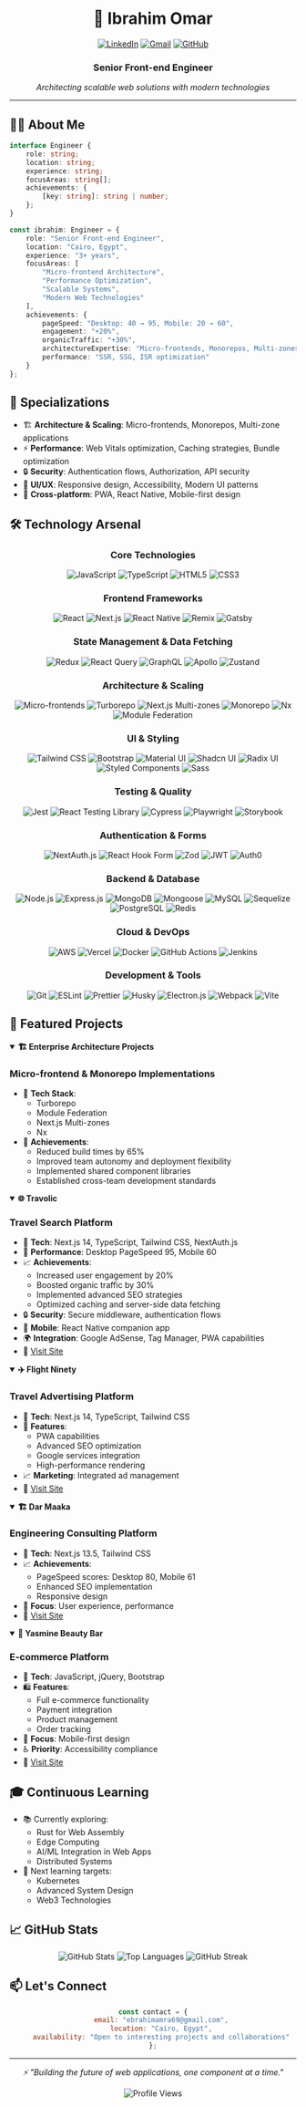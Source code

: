 <div align="center">

# 🚀 Ibrahim Omar

[![LinkedIn](https://img.shields.io/badge/-LinkedIn-0077B5?style=for-the-badge&logo=linkedin&logoColor=white)](https://www.linkedin.com/in/ibrahim-omar-883156253)
[![Gmail](https://img.shields.io/badge/-Gmail-D14836?style=for-the-badge&logo=gmail&logoColor=white)](mailto:ebrahimamra69@gmail.com)
[![GitHub](https://img.shields.io/badge/-GitHub-181717?style=for-the-badge&logo=github)]([https://github.com/yourusername](https://github.com/Ibrahim-Omar1))

### Senior Front-end Engineer
*Architecting scalable web solutions with modern technologies*

</div>

-------------------

## 👨‍💻 About Me

```typescript
interface Engineer {
    role: string;
    location: string;
    experience: string;
    focusAreas: string[];
    achievements: {
        [key: string]: string | number;
    };
}

const ibrahim: Engineer = {
    role: "Senior Front-end Engineer",
    location: "Cairo, Egypt",
    experience: "3+ years",
    focusAreas: [
        "Micro-frontend Architecture",
        "Performance Optimization",
        "Scalable Systems",
        "Modern Web Technologies"
    ],
    achievements: {
        pageSpeed: "Desktop: 40 → 95, Mobile: 20 → 60",
        engagement: "+20%",
        organicTraffic: "+30%",
        architectureExpertise: "Micro-frontends, Monorepos, Multi-zones",
        performance: "SSR, SSG, ISR optimization"
    }
};
```

## 🎯 Specializations

- 🏗️ **Architecture & Scaling**: Micro-frontends, Monorepos, Multi-zone applications
- ⚡ **Performance**: Web Vitals optimization, Caching strategies, Bundle optimization
- 🔒 **Security**: Authentication flows, Authorization, API security
- 🎨 **UI/UX**: Responsive design, Accessibility, Modern UI patterns
- 📱 **Cross-platform**: PWA, React Native, Mobile-first design

## 🛠️ Technology Arsenal

<div align="center">

### Core Technologies
![JavaScript](https://img.shields.io/badge/-JavaScript-F7DF1E?style=flat-square&logo=javascript&logoColor=black)
![TypeScript](https://img.shields.io/badge/-TypeScript-3178C6?style=flat-square&logo=typescript&logoColor=white)
![HTML5](https://img.shields.io/badge/-HTML5-E34F26?style=flat-square&logo=html5&logoColor=white)
![CSS3](https://img.shields.io/badge/-CSS3-1572B6?style=flat-square&logo=css3&logoColor=white)

### Frontend Frameworks
![React](https://img.shields.io/badge/-React-61DAFB?style=flat-square&logo=react&logoColor=black)
![Next.js](https://img.shields.io/badge/-Next.js-000000?style=flat-square&logo=next.js)
![React Native](https://img.shields.io/badge/-React_Native-61DAFB?style=flat-square&logo=react&logoColor=black)
![Remix](https://img.shields.io/badge/-Remix-000000?style=flat-square&logo=remix&logoColor=white)
![Gatsby](https://img.shields.io/badge/-Gatsby-663399?style=flat-square&logo=gatsby&logoColor=white)

### State Management & Data Fetching
![Redux](https://img.shields.io/badge/-Redux-764ABC?style=flat-square&logo=redux)
![React Query](https://img.shields.io/badge/-React_Query-FF4154?style=flat-square&logo=react-query&logoColor=white)
![GraphQL](https://img.shields.io/badge/-GraphQL-E10098?style=flat-square&logo=graphql&logoColor=white)
![Apollo](https://img.shields.io/badge/-Apollo-311C87?style=flat-square&logo=apollo-graphql)
![Zustand](https://img.shields.io/badge/-Zustand-000000?style=flat-square)

### Architecture & Scaling
![Micro-frontends](https://img.shields.io/badge/-Micro--frontends-000000?style=flat-square)
![Turborepo](https://img.shields.io/badge/-Turborepo-EF4444?style=flat-square&logo=turborepo&logoColor=white)
![Next.js Multi-zones](https://img.shields.io/badge/-Next.js_Multi--zones-000000?style=flat-square&logo=next.js)
![Monorepo](https://img.shields.io/badge/-Monorepo-000000?style=flat-square)
![Nx](https://img.shields.io/badge/-Nx-143055?style=flat-square&logo=nx&logoColor=white)
![Module Federation](https://img.shields.io/badge/-Module_Federation-007ACC?style=flat-square)

### UI & Styling
![Tailwind CSS](https://img.shields.io/badge/-Tailwind_CSS-38B2AC?style=flat-square&logo=tailwind-css&logoColor=white)
![Bootstrap](https://img.shields.io/badge/-Bootstrap-7952B3?style=flat-square&logo=bootstrap&logoColor=white)
![Material UI](https://img.shields.io/badge/-Material_UI-0081CB?style=flat-square&logo=material-ui)
![Shadcn UI](https://img.shields.io/badge/-Shadcn_UI-000000?style=flat-square)
![Radix UI](https://img.shields.io/badge/-Radix_UI-161618?style=flat-square)
![Styled Components](https://img.shields.io/badge/-Styled_Components-DB7093?style=flat-square&logo=styled-components&logoColor=white)
![Sass](https://img.shields.io/badge/-Sass-CC6699?style=flat-square&logo=sass&logoColor=white)

### Testing & Quality
![Jest](https://img.shields.io/badge/-Jest-C21325?style=flat-square&logo=jest&logoColor=white)
![React Testing Library](https://img.shields.io/badge/-RTL-E33332?style=flat-square&logo=testing-library&logoColor=white)
![Cypress](https://img.shields.io/badge/-Cypress-17202C?style=flat-square&logo=cypress&logoColor=white)
![Playwright](https://img.shields.io/badge/-Playwright-45ba4b?style=flat-square&logo=playwright&logoColor=white)
![Storybook](https://img.shields.io/badge/-Storybook-FF4785?style=flat-square&logo=storybook&logoColor=white)

### Authentication & Forms
![NextAuth.js](https://img.shields.io/badge/-NextAuth.js-000000?style=flat-square)
![React Hook Form](https://img.shields.io/badge/-React_Hook_Form-EC5990?style=flat-square)
![Zod](https://img.shields.io/badge/-Zod-3068B7?style=flat-square)
![JWT](https://img.shields.io/badge/-JWT-000000?style=flat-square&logo=json-web-tokens)
![Auth0](https://img.shields.io/badge/-Auth0-EB5424?style=flat-square&logo=auth0&logoColor=white)

### Backend & Database
![Node.js](https://img.shields.io/badge/-Node.js-339933?style=flat-square&logo=node.js&logoColor=white)
![Express.js](https://img.shields.io/badge/-Express.js-000000?style=flat-square&logo=express)
![MongoDB](https://img.shields.io/badge/-MongoDB-47A248?style=flat-square&logo=mongodb&logoColor=white)
![Mongoose](https://img.shields.io/badge/-Mongoose-880000?style=flat-square&logo=mongoose)
![MySQL](https://img.shields.io/badge/-MySQL-4479A1?style=flat-square&logo=mysql&logoColor=white)
![Sequelize](https://img.shields.io/badge/-Sequelize-52B0E7?style=flat-square&logo=sequelize&logoColor=white)
![PostgreSQL](https://img.shields.io/badge/-PostgreSQL-336791?style=flat-square&logo=postgresql&logoColor=white)
![Redis](https://img.shields.io/badge/-Redis-DC382D?style=flat-square&logo=redis&logoColor=white)

### Cloud & DevOps
![AWS](https://img.shields.io/badge/-AWS-232F3E?style=flat-square&logo=amazon-aws)
![Vercel](https://img.shields.io/badge/-Vercel-000000?style=flat-square&logo=vercel)
![Docker](https://img.shields.io/badge/-Docker-2496ED?style=flat-square&logo=docker&logoColor=white)
![GitHub Actions](https://img.shields.io/badge/-GitHub_Actions-2088FF?style=flat-square&logo=github-actions&logoColor=white)
![Jenkins](https://img.shields.io/badge/-Jenkins-D24939?style=flat-square&logo=jenkins&logoColor=white)

### Development & Tools
![Git](https://img.shields.io/badge/-Git-F05032?style=flat-square&logo=git&logoColor=white)
![ESLint](https://img.shields.io/badge/-ESLint-4B32C3?style=flat-square&logo=eslint)
![Prettier](https://img.shields.io/badge/-Prettier-F7B93E?style=flat-square&logo=prettier&logoColor=black)
![Husky](https://img.shields.io/badge/-Husky-000000?style=flat-square)
![Electron.js](https://img.shields.io/badge/-Electron-47848F?style=flat-square&logo=electron&logoColor=white)
![Webpack](https://img.shields.io/badge/-Webpack-8DD6F9?style=flat-square&logo=webpack&logoColor=black)
![Vite](https://img.shields.io/badge/-Vite-646CFF?style=flat-square&logo=vite&logoColor=white)

</div>

## 🌟 Featured Projects

<details open>
<summary><b>🏗️ Enterprise Architecture Projects</b></summary>

### Micro-frontend & Monorepo Implementations
- 🔧 **Tech Stack**: 
  - Turborepo
  - Module Federation
  - Next.js Multi-zones
  - Nx
- 🎯 **Achievements**:
  - Reduced build times by 65%
  - Improved team autonomy and deployment flexibility
  - Implemented shared component libraries
  - Established cross-team development standards

</details>

<details open>
<summary><b>🌐 Travolic</b></summary>

### Travel Search Platform
- 🔧 **Tech**: Next.js 14, TypeScript, Tailwind CSS, NextAuth.js
- 🚀 **Performance**: Desktop PageSpeed 95, Mobile 60
- 📈 **Achievements**:
  - Increased user engagement by 20%
  - Boosted organic traffic by 30%
  - Implemented advanced SEO strategies
  - Optimized caching and server-side data fetching
- 🔒 **Security**: Secure middleware, authentication flows
- 📱 **Mobile**: React Native companion app
- 🌍 **Integration**: Google AdSense, Tag Manager, PWA capabilities
- 🔗 [Visit Site](https://travolic.com)

</details>

<details open>
<summary><b>✈️ Flight Ninety</b></summary>

### Travel Advertising Platform
- 🔧 **Tech**: Next.js 14, TypeScript, Tailwind CSS
- 🚀 **Features**: 
  - PWA capabilities
  - Advanced SEO optimization
  - Google services integration
  - High-performance rendering
- 📈 **Marketing**: Integrated ad management
- 🔗 [Visit Site](https://flightninety.com)

</details>

<details open>
<summary><b>🏗️ Dar Maaka</b></summary>

### Engineering Consulting Platform
- 🔧 **Tech**: Next.js 13.5, Tailwind CSS
- 📈 **Achievements**:
  - PageSpeed scores: Desktop 80, Mobile 61
  - Enhanced SEO implementation
  - Responsive design
- 🎯 **Focus**: User experience, performance
- 🔗 [Visit Site](https://darmaaka.com)

</details>

<details open>
<summary><b>💄 Yasmine Beauty Bar</b></summary>

### E-commerce Platform
- 🔧 **Tech**: JavaScript, jQuery, Bootstrap
- 🛍️ **Features**:
  - Full e-commerce functionality
  - Payment integration
  - Product management
  - Order tracking
- 📱 **Focus**: Mobile-first design
- ♿ **Priority**: Accessibility compliance
- 🔗 [Visit Site](https://yasminebeautybar.com)

</details>

## 🎓 Continuous Learning

- 📚 Currently exploring:
  - Rust for Web Assembly
  - Edge Computing
  - AI/ML Integration in Web Apps
  - Distributed Systems
- 🎯 Next learning targets:
  - Kubernetes
  - Advanced System Design
  - Web3 Technologies

## 📈 GitHub Stats

<div align="center">

![GitHub Stats](https://github-readme-stats.vercel.app/api?username=brahim-0mar&show_icons=true&theme=radical)
![Top Languages](https://github-readme-stats.vercel.app/api/top-langs/?username=brahim-0mar&layout=compact&theme=radical)
![GitHub Streak](https://github-readme-streak-stats.herokuapp.com/?user=brahim-0mar&theme=radical)

</div>

## 📫 Let's Connect

<div align="center">

```javascript
const contact = {
    email: "ebrahimamra69@gmail.com",
    location: "Cairo, Egypt",
    availability: "Open to interesting projects and collaborations"
};
```

</div>

-------------------

<div align="center">
<i>⚡ "Building the future of web applications, one component at a time."</i>

![Profile Views](https://komarev.com/ghpvc/?username=yourusername&color=blueviolet)
</div>
